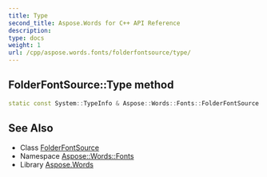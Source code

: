 ```yaml
---
title: Type
second_title: Aspose.Words for C++ API Reference
description: 
type: docs
weight: 1
url: /cpp/aspose.words.fonts/folderfontsource/type/
---
```

## FolderFontSource::Type method




```cpp
static const System::TypeInfo & Aspose::Words::Fonts::FolderFontSource::Type()
```

## See Also

* Class [FolderFontSource](../)
* Namespace [Aspose::Words::Fonts](../../)
* Library [Aspose.Words](../../../)
